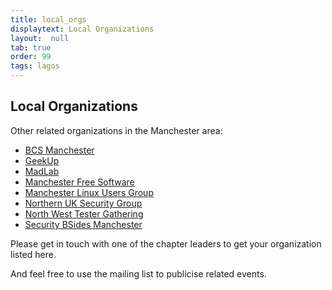```yaml
---
title: local_orgs
displaytext: Local Organizations
layout:  null
tab: true
order: 99
tags: lagos
---
```


## Local Organizations

Other related organizations in the Manchester area:

  - [BCS Manchester](http://manchester.bcs.org/)
  - [GeekUp](http://geekup.org/)
  - [MadLab](http://madlab.org.uk/)
  - [Manchester Free Software](http://libreplanet.org/wiki/Manchester)
  - [Manchester Linux Users Group](http://www.manlug.org/)
  - [Northern UK Security
    Group](https://northernuksecuritygroup.wordpress.com/)
  - [North West Tester
    Gathering](http://www.meetup.com/North-West-Tester-Gathering)
  - [Security BSides Manchester](http://www.bsidesmcr.org.uk/)

Please get in touch with one of the chapter leaders to get your
organization listed here.

And feel free to use the mailing list to publicise related events.
